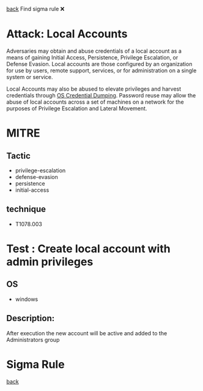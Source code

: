 
[back](../index.md)
Find sigma rule :x: 

# Attack: Local Accounts 

Adversaries may obtain and abuse credentials of a local account as a means of gaining Initial Access, Persistence, Privilege Escalation, or Defense Evasion. Local accounts are those configured by an organization for use by users, remote support, services, or for administration on a single system or service.

Local Accounts may also be abused to elevate privileges and harvest credentials through [OS Credential Dumping](https://attack.mitre.org/techniques/T1003). Password reuse may allow the abuse of local accounts across a set of machines on a network for the purposes of Privilege Escalation and Lateral Movement. 

# MITRE
## Tactic
  - privilege-escalation
  - defense-evasion
  - persistence
  - initial-access


## technique
  - T1078.003


# Test : Create local account with admin privileges
## OS
  - windows


## Description:
After execution the new account will be active and added to the Administrators group

# Sigma Rule


[back](../index.md)

